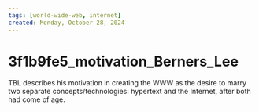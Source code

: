 ```yaml
---
tags: [world-wide-web, internet]
created: Monday, October 28, 2024
---
```


# 3f1b9fe5_motivation_Berners_Lee

TBL describes his motivation in creating the WWW as the desire to marry two
separate concepts/technologies: hypertext and the Internet, after both had come
of age.
